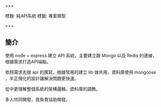 ===

標題: 純API系統
標籤: 專案類型

===

## 簡介

使用 node + express 建立 API 系統，主要建立跟 Mongo 以及 Redis 的連線，根據需求打造API端點。

依照需求去做 api 的撰寫，根據常用的建立 lib 做共用，資料庫使用 mongoose ，半正規化的設計讓解決問題更快速。

從中更理解整個系統的架構邏輯，資料庫的調教。

多人共同開發，我負責協助開發。
